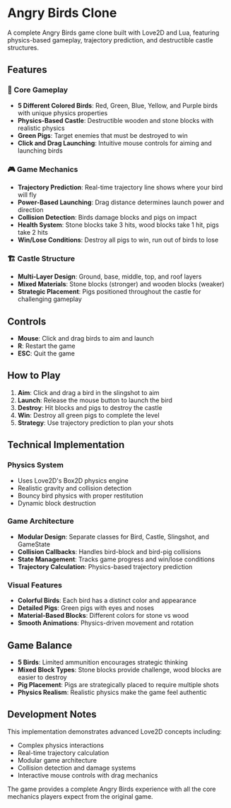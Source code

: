 # Angry Birds Clone

A complete Angry Birds game clone built with Love2D and Lua, featuring physics-based gameplay, trajectory prediction, and destructible castle structures.

## Features

### 🎯 Core Gameplay
- **5 Different Colored Birds**: Red, Green, Blue, Yellow, and Purple birds with unique physics properties
- **Physics-Based Castle**: Destructible wooden and stone blocks with realistic physics
- **Green Pigs**: Target enemies that must be destroyed to win
- **Click and Drag Launching**: Intuitive mouse controls for aiming and launching birds

### 🎮 Game Mechanics
- **Trajectory Prediction**: Real-time trajectory line shows where your bird will fly
- **Power-Based Launching**: Drag distance determines launch power and direction
- **Collision Detection**: Birds damage blocks and pigs on impact
- **Health System**: Stone blocks take 3 hits, wood blocks take 1 hit, pigs take 2 hits
- **Win/Lose Conditions**: Destroy all pigs to win, run out of birds to lose

### 🏗️ Castle Structure
- **Multi-Layer Design**: Ground, base, middle, top, and roof layers
- **Mixed Materials**: Stone blocks (stronger) and wooden blocks (weaker)
- **Strategic Placement**: Pigs positioned throughout the castle for challenging gameplay

## Controls

- **Mouse**: Click and drag birds to aim and launch
- **R**: Restart the game
- **ESC**: Quit the game

## How to Play

1. **Aim**: Click and drag a bird in the slingshot to aim
2. **Launch**: Release the mouse button to launch the bird
3. **Destroy**: Hit blocks and pigs to destroy the castle
4. **Win**: Destroy all green pigs to complete the level
5. **Strategy**: Use trajectory prediction to plan your shots

## Technical Implementation

### Physics System
- Uses Love2D's Box2D physics engine
- Realistic gravity and collision detection
- Bouncy bird physics with proper restitution
- Dynamic block destruction

### Game Architecture
- **Modular Design**: Separate classes for Bird, Castle, Slingshot, and GameState
- **Collision Callbacks**: Handles bird-block and bird-pig collisions
- **State Management**: Tracks game progress and win/lose conditions
- **Trajectory Calculation**: Physics-based trajectory prediction

### Visual Features
- **Colorful Birds**: Each bird has a distinct color and appearance
- **Detailed Pigs**: Green pigs with eyes and noses
- **Material-Based Blocks**: Different colors for stone vs wood
- **Smooth Animations**: Physics-driven movement and rotation

## Game Balance

- **5 Birds**: Limited ammunition encourages strategic thinking
- **Mixed Block Types**: Stone blocks provide challenge, wood blocks are easier to destroy
- **Pig Placement**: Pigs are strategically placed to require multiple shots
- **Physics Realism**: Realistic physics make the game feel authentic

## Development Notes

This implementation demonstrates advanced Love2D concepts including:
- Complex physics interactions
- Real-time trajectory calculation
- Modular game architecture
- Collision detection and damage systems
- Interactive mouse controls with drag mechanics

The game provides a complete Angry Birds experience with all the core mechanics players expect from the original game. 